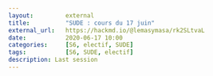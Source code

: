 ```yaml
---
layout:         external
title:          "SUDE : cours du 17 juin"
external_url:   https://hackmd.io/@lemasymasa/rk2SLtvaL
date:           2020-06-17 10:00
categories:     [S6, electif, SUDE]
tags:           [S6, SUDE, electif]
description: Last session
---
```


